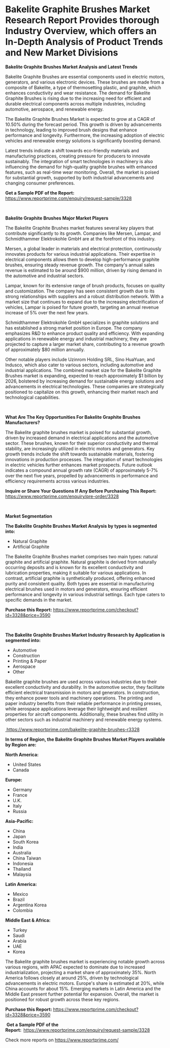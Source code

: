 <p><h1>Bakelite Graphite Brushes Market Research Report Provides thorough Industry Overview, which offers an In-Depth Analysis of Product Trends and New Market Divisions</h1></p><p><strong>Bakelite Graphite Brushes Market Analysis and Latest Trends</strong></p>
<p><p>Bakelite Graphite Brushes are essential components used in electric motors, generators, and various electronic devices. These brushes are made from a composite of Bakelite, a type of thermosetting plastic, and graphite, which enhances conductivity and wear resistance. The demand for Bakelite Graphite Brushes is rising due to the increasing need for efficient and durable electrical components across multiple industries, including automotive, aerospace, and renewable energy.</p><p>The Bakelite Graphite Brushes Market is expected to grow at a CAGR of 10.50% during the forecast period. This growth is driven by advancements in technology, leading to improved brush designs that enhance performance and longevity. Furthermore, the increasing adoption of electric vehicles and renewable energy solutions is significantly boosting demand.</p><p>Latest trends indicate a shift towards eco-friendly materials and manufacturing practices, creating pressure for producers to innovate sustainably. The integration of smart technologies in machinery is also influencing the demand for high-quality graphite brushes with enhanced features, such as real-time wear monitoring. Overall, the market is poised for substantial growth, supported by both industrial advancements and changing consumer preferences.</p></p>
<p><strong>Get a Sample PDF of the Report:&nbsp;</strong> <a href="https://www.reportprime.com/enquiry/request-sample/3328?utm_campaign=3010&utm_medium=2&utm_source=Github&utm_content=ia&utm_term=18032025&utm_id=bakelite-graphite-brushes">https://www.reportprime.com/enquiry/request-sample/3328</a></p>
<p>&nbsp;</p>
<p><strong>Bakelite Graphite Brushes Major Market Players</strong></p>
<p><p>The Bakelite Graphite Brushes market features several key players that contribute significantly to its growth. Companies like Mersen, Lampar, and Schmidthammer Elektrokohle GmbH are at the forefront of this industry. </p><p>Mersen, a global leader in materials and electrical protection, continuously innovates products for various industrial applications. Their expertise in electrical components allows them to develop high-performance graphite brushes, ensuring steady revenue growth. The company's annual sales revenue is estimated to be around $900 million, driven by rising demand in the automotive and industrial sectors.</p><p>Lampar, known for its extensive range of brush products, focuses on quality and customization. The company has seen consistent growth due to its strong relationships with suppliers and a robust distribution network. With a market size that continues to expand due to the increasing electrification of vehicles, Lampar is poised for future growth, targeting an annual revenue increase of 5% over the next few years.</p><p>Schmidthammer Elektrokohle GmbH specializes in graphite solutions and has established a strong market position in Europe. The company emphasizes R&D to enhance product quality and efficiency. With expanding applications in renewable energy and industrial machinery, they are projected to capture a larger market share, contributing to a revenue growth of approximately $80 million annually.</p><p>Other notable players include Uzinrom Holding SRL, Sino HuaYuan, and Indusco, which also cater to various sectors, including automotive and industrial applications. The combined market size for the Bakelite Graphite Brushes market is expanding, expected to reach approximately $1 billion by 2026, bolstered by increasing demand for sustainable energy solutions and advancements in electrical technologies. These companies are strategically positioned to capitalize on this growth, enhancing their market reach and technological capabilities.</p></p>
<p>&nbsp;</p>
<p><strong>What Are The Key Opportunities For Bakelite Graphite Brushes Manufacturers?</strong></p>
<p><p>The Bakelite graphite brushes market is poised for substantial growth, driven by increased demand in electrical applications and the automotive sector. These brushes, known for their superior conductivity and thermal stability, are increasingly utilized in electric motors and generators. Key growth trends include the shift towards sustainable materials, fostering innovations in production processes. The integration of smart technologies in electric vehicles further enhances market prospects. Future outlook indicates a compound annual growth rate (CAGR) of approximately 5-7% over the next five years, propelled by advancements in performance and efficiency requirements across various industries.</p></p>
<p><strong>Inquire or Share Your Questions If Any Before Purchasing This Report:</strong> <a href="https://www.reportprime.com/enquiry/pre-order/3328?utm_campaign=3010&utm_medium=2&utm_source=Github&utm_content=ia&utm_term=18032025&utm_id=bakelite-graphite-brushes">https://www.reportprime.com/enquiry/pre-order/3328</a></p>
<p>&nbsp;</p>
<p><strong>Market Segmentation</strong></p>
<p><strong>The Bakelite Graphite Brushes Market Analysis by types is segmented into:</strong></p>
<p><ul><li>Natural Graphite</li><li>Artificial Graphite</li></ul></p>
<p><p>The Bakelite Graphite Brushes market comprises two main types: natural graphite and artificial graphite. Natural graphite is derived from naturally occurring deposits and is known for its excellent conductivity and lubrication properties, making it suitable for various applications. In contrast, artificial graphite is synthetically produced, offering enhanced purity and consistent quality. Both types are essential in manufacturing electrical brushes used in motors and generators, ensuring efficient performance and longevity in various industrial settings. Each type caters to specific demands in the market.</p></p>
<p><strong>Purchase this Report:&nbsp;</strong><a href="https://www.reportprime.com/checkout?id=3328&price=3590&utm_campaign=3010&utm_medium=2&utm_source=Github&utm_content=ia&utm_term=18032025&utm_id=bakelite-graphite-brushes">https://www.reportprime.com/checkout?id=3328&price=3590</a></p>
<p>&nbsp;</p>
<p><strong>The Bakelite Graphite Brushes Market Industry Research by Application is segmented into:</strong></p>
<p><ul><li>Automotive</li><li>Construction</li><li>Printing & Paper</li><li>Aerospace</li><li>Other</li></ul></p>
<p><p>Bakelite graphite brushes are used across various industries due to their excellent conductivity and durability. In the automotive sector, they facilitate efficient electrical transmission in motors and generators. In construction, they enhance power tools and machinery operations. The printing and paper industry benefits from their reliable performance in printing presses, while aerospace applications leverage their lightweight and resilient properties for aircraft components. Additionally, these brushes find utility in other sectors such as industrial machinery and renewable energy systems.</p></p>
<p><a href="https://www.reportprime.com/bakelite-graphite-brushes-r3328?utm_campaign=3010&utm_medium=2&utm_source=Github&utm_content=ia&utm_term=18032025&utm_id=bakelite-graphite-brushes">&nbsp;https://www.reportprime.com/bakelite-graphite-brushes-r3328</a></p>
<p><strong>In terms of Region, the Bakelite Graphite Brushes Market Players available by Region are:</strong></p>
<p>
    <p> <strong> North America: </strong>
        <ul>
            <li>United States</li>
            <li>Canada</li>
        </ul>
        </p> 
    <p> <strong> Europe: </strong>
        <ul>
            <li>Germany</li>
            <li>France</li>
            <li>U.K.</li>
            <li>Italy</li>
            <li>Russia</li>
        </ul>
        </p> 
    <p> <strong> Asia-Pacific: </strong>
        <ul>
            <li>China</li>
            <li>Japan</li>
            <li>South Korea</li>
            <li>India</li>
            <li>Australia</li>
            <li>China Taiwan</li>
            <li>Indonesia</li>
            <li>Thailand</li>
            <li>Malaysia</li>
        </ul>
        </p> 
    <p> <strong> Latin America: </strong>
        <ul>
            <li>Mexico</li>
            <li>Brazil</li>
            <li>Argentina Korea</li>
            <li>Colombia</li>
        </ul>
        </p> 
    <p> <strong> Middle East & Africa: </strong>
        <ul>
            <li>Turkey</li>
            <li>Saudi</li>
            <li>Arabia</li>
            <li>UAE</li>
            <li>Korea</li>
        </ul>
    </p>
    </p>
<p><p>The Bakelite graphite brushes market is experiencing notable growth across various regions, with APAC expected to dominate due to increased industrialization, projecting a market share of approximately 35%. North America follows closely at around 25%, driven by technological advancements in electric motors. Europe's share is estimated at 20%, while China accounts for about 15%. Emerging markets in Latin America and the Middle East present further potential for expansion. Overall, the market is positioned for robust growth across these key regions.</p></p>
<p><strong>Purchase this Report: </strong><a href="https://www.reportprime.com/checkout?id=3328&price=3590&utm_campaign=3010&utm_medium=2&utm_source=Github&utm_content=ia&utm_term=18032025&utm_id=bakelite-graphite-brushes">https://www.reportprime.com/checkout?id=3328&price=3590</a></p>
<p>&nbsp;<strong>Get a Sample PDF of the Report:&nbsp;&nbsp;</strong><a href="https://www.reportprime.com/enquiry/request-sample/3328?utm_campaign=3010&utm_medium=2&utm_source=Github&utm_content=ia&utm_term=18032025&utm_id=bakelite-graphite-brushes">https://www.reportprime.com/enquiry/request-sample/3328</a></p>
<p><strong></strong></p>
<p>Check more reports on <a href="https://www.reportprime.com/?utm_campaign=3010&utm_medium=2&utm_source=Github&utm_content=ia&utm_term=18032025&utm_id=bakelite-graphite-brushes">https://www.reportprime.com/</a></p>